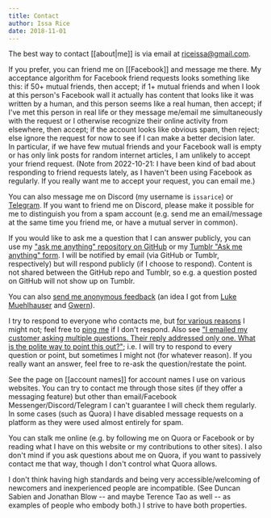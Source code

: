 ```yaml
---
title: Contact
author: Issa Rice
date: 2018-11-01
---
```


The best way to contact [[about|me]] is via email at [riceissa@gmail.com][email].

If you prefer, you can friend me on [[Facebook]] and message me there.
My acceptance algorithm for Facebook friend requests looks something like this:
if 50+ mutual friends, then accept;
if 1+ mutual friends and when I look at this person's Facebook wall it actually has content that looks like it was written by a human, and this person seems like a real human, then accept;
if I've met this person in real life or they message me/email me simultaneously with the request or I otherwise recognize their online activity from elsewhere, then accept;
if the account looks like obvious spam, then reject;
else ignore the request for now to see if I can make a better decision later.
In particular, if we have few mutual friends and your Facebook wall is empty or has only link posts for random internet articles, I am unlikely to accept your friend request. (Note from 2022-10-21: I have been kind of bad about responding to friend requests lately, as I haven't been using Facebook as regularly. If you really want me to accept your request, you can email me.)

You can also message me on Discord (my username is `issarice`) or [Telegram](https://t.me/issarice). If you want to friend me on Discord, please make it possible for me to distinguish you from a spam account (e.g. send me an email/message at the same time you friend me, or have a mutual server in common).

If you would like to ask me a question that I can answer publicly, you can use
my ["ask me anything" repository on GitHub](https://github.com/riceissa/ama) or
my [Tumblr "Ask me anything" form](https://riceissa.tumblr.com/ask). I will be
notified by email (via GitHub or Tumblr, respectively) but will respond publicly (if I choose to
respond).
Content is not shared between the GitHub repo and Tumblr, so e.g. a question
posted on GitHub will not show up on Tumblr.

You can also [send me anonymous feedback][feedback] (an idea I got from [Luke
Muehlhauser][l_feedb] and [Gwern][g_feedb]).

I try to respond to everyone who contacts me, but [for various reasons][noc] I
might not; feel free to [ping me][ping] if I don't respond.
Also see ["I emailed my customer asking multiple questions. Their reply
addressed only one. What is the polite way to point this out?"][multiq]; i.e. I
will try to respond to every question or point, but sometimes I might not (for
whatever reason).
If you really want an answer, feel free to re-ask the question/restate the
point.

See the page on [[account names]] for account names I use on various websites.
You can try to contact me through those sites (if they offer a messaging
feature) but other than email/Facebook Messenger/Discord/Telegram I can't guarantee I will check them regularly.
In some cases (such as Quora) I have disabled message requests on a platform as they were used almost entirely for spam.

You can stalk me online (e.g. by following me on Quora or Facebook or by
reading what I have on this website or my contributions to other sites).
I also don't mind if you ask questions about me on Quora, if you want to
passively contact me that way, though I don't control what Quora allows.

I don't think having high standards and being very accessible/welcoming of
newcomers and inexperienced people are incompatible.
(See Duncan Sabien and Jonathan Blow -- and maybe Terence Tao as well -- as
examples of people who embody both.)
I strive to have both properties.

[email]: mailto:riceissa@gmail.com
[feedback]: https://docs.google.com/forms/d/1AbwmuMIyzB5X7P4ysL71vGD4WnMxsCKsAZULLc0X7V0/viewform?usp=send_form
[g_feedb]: http://www.gwern.net/About#anonymous-feedback
[l_feedb]: http://lesswrong.com/lw/8bt/tell_me_what_you_think_of_me/
[multiq]: https://workplace.stackexchange.com/questions/44483/i-emailed-my-customer-asking-multiple-questions-their-reply-addressed-only-one
[noc]: http://lesswrong.com/lw/eua/reasons_for_someone_to_ignore_you/ "“Reasons for someone to ‘ignore’ you” by Wei Dai"
[ping]: http://www.inc.com/minda-zetlin/why-you-need-to-be-better-at-following-up.html "The Art of Following Up (Without Being Annoying)"

